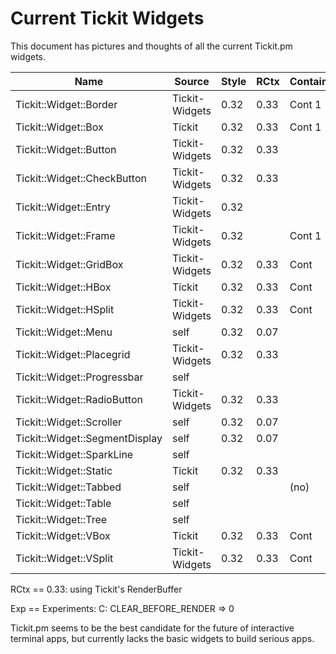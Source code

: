 # Current Tickit Widgets

This document has pictures and thoughts of all the current Tickit.pm
widgets.

| Name                           | Source         | Style | RCtx | Container | Notes | Exp |
|--------------------------------|----------------|-------|------|-----------|-------|-----|
| Tickit::Widget::Border         | Tickit-Widgets | 0.32  | 0.33 | Cont 1    |       | C   |
| Tickit::Widget::Box            | Tickit         | 0.32  | 0.33 | Cont 1    |       | C   |
| Tickit::Widget::Button         | Tickit-Widgets | 0.32  | 0.33 |           |       | C   |
| Tickit::Widget::CheckButton    | Tickit-Widgets | 0.32  | 0.33 |           |       | C   |
| Tickit::Widget::Entry          | Tickit-Widgets | 0.32  |      |           |       | C   |
| Tickit::Widget::Frame          | Tickit-Widgets | 0.32  |      | Cont 1    |       | C   |
| Tickit::Widget::GridBox        | Tickit-Widgets | 0.32  | 0.33 | Cont      |       | C   |
| Tickit::Widget::HBox           | Tickit         | 0.32  | 0.33 | Cont      |       | C   |
| Tickit::Widget::HSplit         | Tickit-Widgets | 0.32  | 0.33 | Cont      |       | C   |
| Tickit::Widget::Menu           | self           | 0.32  | 0.07 |           |       | C   |
| Tickit::Widget::Placegrid      | Tickit-Widgets | 0.32  | 0.33 |           |       | C   |
| Tickit::Widget::Progressbar    | self           |       |      |           |       |     |
| Tickit::Widget::RadioButton    | Tickit-Widgets | 0.32  | 0.33 |           |       | C   |
| Tickit::Widget::Scroller       | self           | 0.32  | 0.07 |           |       | C   |
| Tickit::Widget::SegmentDisplay | self           | 0.32  | 0.07 |           |       | C   |
| Tickit::Widget::SparkLine      | self           |       |      |           |       |     |
| Tickit::Widget::Static         | Tickit         | 0.32  | 0.33 |           |       | C   |
| Tickit::Widget::Tabbed         | self           |       |      | (no)      |       | C   |
| Tickit::Widget::Table          | self           |       |      |           |       |     |
| Tickit::Widget::Tree           | self           |       |      |           |       | C   |
| Tickit::Widget::VBox           | Tickit         | 0.32  | 0.33 | Cont      |       | C   |
| Tickit::Widget::VSplit         | Tickit-Widgets | 0.32  | 0.33 | Cont      |       | C   |

RCtx == 0.33: using Tickit's RenderBuffer

Exp == Experiments:
  C: CLEAR_BEFORE_RENDER => 0

Tickit.pm seems to be the best candidate for the future of
interactive terminal apps, but currently lacks the basic widgets to
build serious apps.

